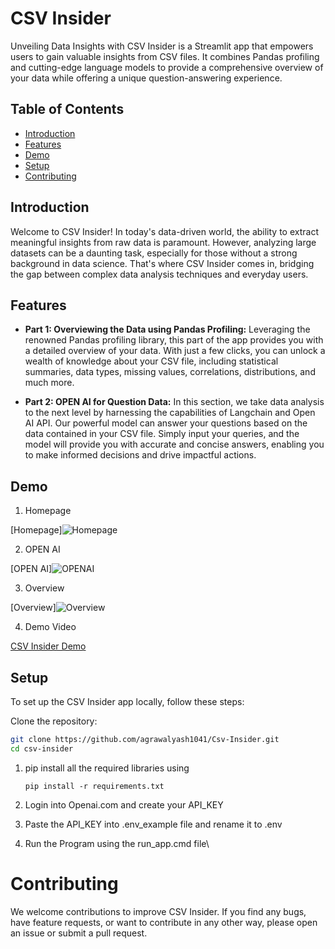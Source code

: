 # CSV Insider

Unveiling Data Insights with CSV Insider is a Streamlit app that empowers users to gain valuable insights from CSV  files. It combines Pandas profiling and cutting-edge language models to provide a comprehensive overview of your data while offering a unique question-answering experience.

## Table of Contents
- [Introduction](#introduction)
- [Features](#features)
- [Demo](#demo)
- [Setup](#setup)
- [Contributing](#contributing)

## Introduction

Welcome to CSV Insider! In today's data-driven world, the ability to extract meaningful insights from raw data is paramount. However, analyzing large datasets can be a daunting task, especially for those without a strong background in data science. That's where CSV Insider comes in, bridging the gap between complex data analysis techniques and everyday users.

## Features

- **Part 1: Overviewing the Data using Pandas Profiling:** Leveraging the renowned Pandas profiling library, this part of the app provides you with a detailed overview of your data. With just a few clicks, you can unlock a wealth of knowledge about your CSV file, including statistical summaries, data types, missing values, correlations, distributions, and much more.

- **Part 2: OPEN AI for Question Data:** In this section, we take data analysis to the next level by harnessing the capabilities of Langchain and Open AI API. Our powerful model can answer your questions based on the data contained in your CSV file. Simply input your queries, and the model will provide you with accurate and concise answers, enabling you to make informed decisions and drive impactful actions.

## Demo


1) Homepage

[Homepage]![Homepage](https://github.com/Agrawalyash1041/CSV-Insider-/assets/111517167/38b15106-7841-442a-b9aa-805c48a641ef)

2) OPEN AI

[OPEN AI]![OPENAI](https://github.com/Agrawalyash1041/CSV-Insider-/assets/111517167/e50b71b7-5428-4d85-9e6d-90917738761b)

3) Overview

[Overview]![Overview](https://github.com/Agrawalyash1041/CSV-Insider-/assets/111517167/79bd833b-95a4-4bd6-b432-eb851d4c419c)

4) Demo Video

[CSV Insider Demo](https://github.com/Agrawalyash1041/CSV-Insider-/assets/111517167/3451f024-cb21-49c0-a876-3f7760aa008b)


## Setup

To set up the CSV Insider app locally, follow these steps:

Clone the repository:

```bash
git clone https://github.com/agrawalyash1041/Csv-Insider.git
cd csv-insider
```
1. pip install all the required libraries using
   ```
   pip install -r requirements.txt
   ```
2. Login into Openai.com and create your API_KEY

3. Paste the API_KEY into .env_example file and rename it to .env

4. Run the Program using the run_app.cmd file\

# Contributing
We welcome contributions to improve CSV Insider. If you find any bugs, have feature requests, or want to contribute in any other way, please open an issue or submit a pull request.
